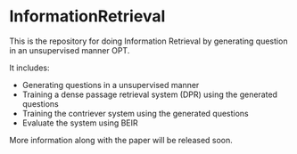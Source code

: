 # InformationRetrieval

This is the repository for doing Information Retrieval by generating question in an unsupervised manner OPT.

It includes:
- Generating questions in a unsupervised manner
- Training a dense passage retrieval system (DPR) using the generated questions
- Training the contriever system using the generated questions
- Evaluate the system using BEIR

More information along with the paper will be released soon.
